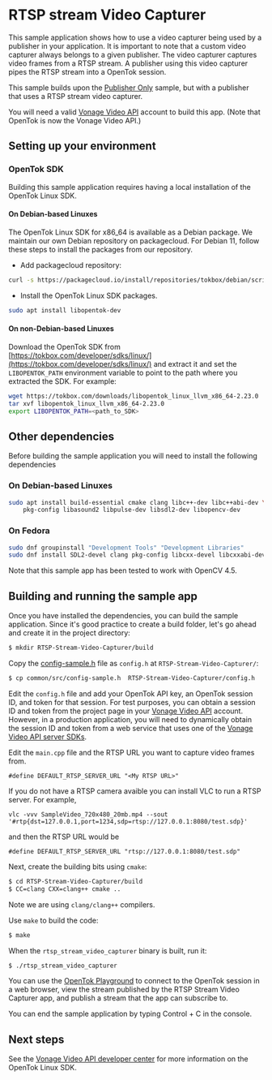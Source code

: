 # RTSP stream Video Capturer

This sample application shows how to use a video capturer being used by a
publisher in your application. It is important to note that a custom video
capturer always belongs to a given publisher. The video capturer captures
video frames from a RTSP stream. A publisher using this video capturer pipes the
RTSP stream into a OpenTok session.

This sample builds upon the [Publisher Only](../Publisher-Only) sample, but with
a publisher that uses a RTSP stream video capturer.

You will need a valid [Vonage Video API](https://tokbox.com/developer/)
account to build this app. (Note that OpenTok is now the Vonage Video API.)

## Setting up your environment

### OpenTok SDK

Building this sample application requires having a local installation of the
OpenTok Linux SDK.

#### On Debian-based Linuxes

The OpenTok Linux SDK for x86_64 is available as a Debian
package. We maintain our own Debian repository on packagecloud. 
For Debian 11, follow these steps to install the packages from our repository.

* Add packagecloud repository:

```bash
curl -s https://packagecloud.io/install/repositories/tokbox/debian/script.deb.sh | sudo bash
```

* Install the OpenTok Linux SDK packages.

```bash
sudo apt install libopentok-dev
```

#### On non-Debian-based Linuxes

Download the OpenTok SDK from [https://tokbox.com/developer/sdks/linux/](https://tokbox.com/developer/sdks/linux/)
and extract it and set the `LIBOPENTOK_PATH` environment variable to point to the path where you extracted the SDK.
For example:

```bash
wget https://tokbox.com/downloads/libopentok_linux_llvm_x86_64-2.23.0
tar xvf libopentok_linux_llvm_x86_64-2.23.0
export LIBOPENTOK_PATH=<path_to_SDK>
```

## Other dependencies

Before building the sample application you will need to install the following dependencies

### On Debian-based Linuxes

```bash
sudo apt install build-essential cmake clang libc++-dev libc++abi-dev \
    pkg-config libasound2 libpulse-dev libsdl2-dev libopencv-dev
```

### On Fedora

```bash
sudo dnf groupinstall "Development Tools" "Development Libraries"
sudo dnf install SDL2-devel clang pkg-config libcxx-devel libcxxabi-devel cmake opencv-devel
```

Note that this sample app has been tested to work with OpenCV 4.5.

## Building and running the sample app


Once you have installed the dependencies, you can build the sample application.
Since it's good practice to create a build folder, let's go ahead and create it
in the project directory:

```bash
$ mkdir RTSP-Stream-Video-Capturer/build
```

Copy the [config-sample.h](../common/src/config-sample.h) file as `config.h` at
`RTSP-Stream-Video-Capturer/`:

```bash
$ cp common/src/config-sample.h  RTSP-Stream-Video-Capturer/config.h
```

Edit the `config.h` file and add your OpenTok API key,
an OpenTok session ID, and token for that session. For test purposes,
you can obtain a session ID and token from the project page in your
[Vonage Video API](https://tokbox.com/developer/) account. However,
in a production application, you will need to dynamically obtain the session
ID and token from a web service that uses one of
the [Vonage Video API server SDKs](https://tokbox.com/developer/sdks/server/).

Edit the `main.cpp` file and the RTSP URL you want to capture video frames from.
```
#define DEFAULT_RTSP_SERVER_URL "<My RTSP URL>"
```

If you do not have a RTSP camera avaible you can install VLC to run a RTSP server. For example,

```
vlc -vvv SampleVideo_720x480_20mb.mp4 --sout '#rtp{dst=127.0.0.1,port=1234,sdp=rtsp://127.0.0.1:8080/test.sdp}'
```
and then the RTSP URL would be
```
#define DEFAULT_RTSP_SERVER_URL "rtsp://127.0.0.1:8080/test.sdp"
```

Next, create the building bits using `cmake`:

```bash
$ cd RTSP-Stream-Video-Capturer/build
$ CC=clang CXX=clang++ cmake ..
```

Note we are using `clang/clang++` compilers.

Use `make` to build the code:

```bash
$ make
```

When the `rtsp_stream_video_capturer` binary is built, run it:

```bash
$ ./rtsp_stream_video_capturer
```

You can use the [OpenTok Playground](https://tokbox.com/developer/tools/playground/)
to connect to the OpenTok session in a web browser, view the stream published
by the RTSP Stream Video Capturer app, and publish a stream that the app can subscribe to.

You can end the sample application by typing Control + C in the console.

## Next steps

See the [Vonage Video API developer center](https://tokbox.com/developer/)
for more information on the OpenTok Linux SDK.
